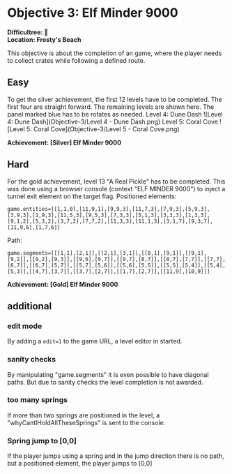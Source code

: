 # Objective 3: Elf Minder 9000

**Difficultree: 🎄**  
**Location: Frosty's Beach**

This objective is about the completion of an game, where the player needs to collect crates while following a defined route.

## Easy
To get the silver achievement, the first 12 levels have to be completed.
The first four are straight forward.
The remaining levels are shown here. The panel marked blue has to be rotates as needed.
Level 4: Dune Dash
![Level 4: Dune Dash](Objective-3/Level 4 - Dune Dash.png) 
Level 5: Coral Cove
![Level 5: Coral Cove](Objective-3/Level 5 - Coral Cove.png) 


**Achievement: [Silver] Elf Minder 9000**

## Hard
For the gold achievement, level 13 "A Real Pickle" has to be completed. This was done using a browser console (context "ELF MINDER 9000") to inject a tunnel exit element on the target flag.
Positioned elements:
```
game.entities=[[1,1,0],[11,9,1],[9,9,3],[11,7,3],[7,9,3],[5,9,3],[3,9,3],[1,9,3],[11,5,3],[9,5,3],[7,3,3],[5,1,3],[3,3,3],[1,3,3],[9,1,2],[5,3,2],[3,7,2],[7,7,2],[11,3,3],[11,1,3],[3,1,7],[9,3,7],[11,9,6],[1,7,6]]
```
Path:
```
game.segments=[[[1,1],[2,1]],[[2,1],[3,1]],[[8,1],[9,1]],[[9,1],[9,2]],[[9,2],[9,3]],[[9,6],[9,7]],[[9,7],[8,7]],[[8,7],[7,7]],[[7,7],[6,7]],[[6,7],[5,7]],[[5,7],[5,6]],[[5,6],[5,5]],[[5,5],[5,4]],[[5,4],[5,3]],[[4,7],[3,7]],[[3,7],[2,7]],[[1,7],[2,7]],[[11,9],[10,9]]]
```
**Achievement: [Gold] Elf Minder 9000**

## additional
### edit mode
By adding a `edit=1` to the game URL, a level editor in started.
### sanity checks
By manipulating "game.segments" it is even possible to have diagonal paths. But due to sanity checks the level completion is not awarded.
### too many springs
If more than two springs are positioned in the level, a "whyCantIHoldAllTheseSprings" is sent to the console.
### Spring jump to [0,0]
If the player jumps using a spring and in the jump direction there is no path, but a positioned element, the player jumps to [0,0]
<!--stackedit_data:
eyJoaXN0b3J5IjpbLTU3NTY2ODc4MywtMjAxMTUxOTY0XX0=
-->